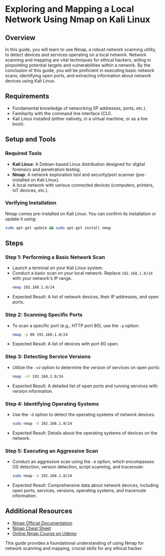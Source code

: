 # Exploring and Mapping a Local Network Using Nmap on Kali Linux

## Overview
In this guide, you will learn to use Nmap, a robust network scanning utility, to detect devices and services operating on a local network. Network scanning and mapping are vital techniques for ethical hackers, aiding in pinpointing potential targets and vulnerabilities within a network. By the conclusion of this guide, you will be proficient in executing basic network scans, identifying open ports, and extracting information about network devices using Kali Linux.

## Requirements
- Fundamental knowledge of networking (IP addresses, ports, etc.).
- Familiarity with the command line interface (CLI).
- Kali Linux installed (either natively, in a virtual machine, or as a live boot).

## Setup and Tools

### Required Tools
- **Kali Linux**: A Debian-based Linux distribution designed for digital forensics and penetration testing.
- **Nmap**: A network exploration tool and security/port scanner (pre-installed on Kali Linux).
- A local network with various connected devices (computers, printers, IoT devices, etc.).

### Verifying Installation
Nmap comes pre-installed on Kali Linux. You can confirm its installation or update it using:
```sh
sudo apt-get update && sudo apt-get install nmap
```
## Steps

### Step 1: Performing a Basic Network Scan
- Launch a terminal on your Kali Linux system.
- Conduct a basic scan on your local network. Replace `192.168.1.0/24` with your network's IP range.
    ```sh
    nmap 192.168.1.0/24
    ```
- Expected Result: A list of network devices, their IP addresses, and open ports.

### Step 2: Scanning Specific Ports
- To scan a specific port (e.g., HTTP port 80), use the `-p` option:
    ```sh
    nmap -p 80 192.168.1.0/24
    ```
- Expected Result: A list of devices with port 80 open.

### Step 3: Detecting Service Versions
- Utilize the `-sV` option to determine the version of services on open ports:
    ```sh
    nmap -sV 192.168.1.0/24
    ```
- Expected Result: A detailed list of open ports and running services with version information.

### Step 4: Identifying Operating Systems
- Use the `-O` option to detect the operating systems of network devices:
    ```sh
    sudo nmap -O 192.168.1.0/24
    ```
- Expected Result: Details about the operating systems of devices on the network.

### Step 5: Executing an Aggressive Scan
- Conduct an aggressive scan using the `-A` option, which encompasses OS detection, version detection, script scanning, and traceroute:
    ```sh
    sudo nmap -A 192.168.1.0/24
    ```
- Expected Result: Comprehensive data about network devices, including open ports, services, versions, operating systems, and traceroute information.

## Additional Resources
- [Nmap Official Documentation](https://nmap.org/docs.html)
- [Nmap Cheat Sheet](https://nmap.org/book/man-briefoptions.html)
- [Online Nmap Course on Udemy](https://www.udemy.com/course/nmap/)

This guide provides a foundational understanding of using Nmap for network scanning and mapping, crucial skills for any ethical hacker.
```
